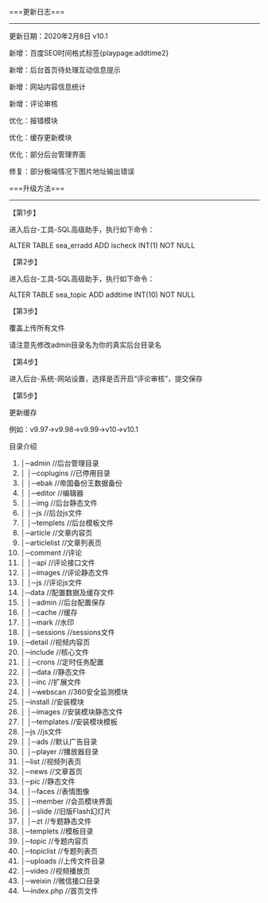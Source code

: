 ===更新日志===

------------------------------------- 

更新日期：2020年2月8日 v10.1

新增：百度SEO时间格式标签{playpage:addtime2} 

新增：后台首页待处理互动信息提示

新增：网站内容信息统计

新增：评论审核

优化：报错模块

优化：缓存更新模块

优化：部分后台管理界面

修复：部分极端情况下图片地址输出错误



===升级方法=== 

------------------------------------- 

【第1步】 

进入后台-工具-SQL高级助手，执行如下命令：

ALTER TABLE  sea_erradd ADD  ischeck INT(1) NOT NULL 

【第2步】 

进入后台-工具-SQL高级助手，执行如下命令：

ALTER TABLE  sea_topic ADD  addtime INT(10) NOT NULL

【第3步】

覆盖上传所有文件 

请注意先修改admin目录名为你的真实后台目录名  

【第4步】 

进入后台-系统-网站设置，选择是否开启“评论审核”，提交保存

【第5步】 

更新缓存 

例如：v9.97->v9.98->v9.99->v10->v10.1



目录介绍
01. │─admin //后台管理目录
02. │ │─coplugins //已停用目录
03. │ │─ebak //帝国备份王数据备份
04. │ │─editor //编辑器
05. │ │─img //后台静态文件
06. │ │─js //后台js文件
07. │ │─templets //后台模板文件
08. │─article //文章内容页
09. │─articlelist //文章列表页
10. │─comment //评论
11. │ │─api //评论接口文件
12. │ │─images //评论静态文件
13. │ │─js //评论js文件
14. │─data //配置数据及缓存文件
15. │ │─admin //后台配置保存
16. │ │─cache //缓存
17. │ │─mark //水印
18. │ │─sessions //sessions文件
19. │─detail //视频内容页
20. │─include //核心文件
21. │ │─crons //定时任务配置
22. │ │─data //静态文件
23. │ │─inc //扩展文件
24. │ │─webscan //360安全监测模块
25. │─install //安装模块
26. │ │─images //安装模块静态文件
27. │ │─templates //安装模块模板
28. │─js //js文件
29. │ │─ads //默认广告目录
30. │ │─player //播放器目录
31. │─list //视频列表页
32. │─news //文章首页
33. │─pic //静态文件
34. │ │─faces //表情图像
35. │ │─member //会员模块界面
36. │ │─slide //旧版Flash幻灯片
37. │ │─zt //专题静态文件
38. │─templets //模板目录
39. │─topic //专题内容页
40. │─topiclist //专题列表页
41. │─uploads //上传文件目录
42. │─video //视频播放页
43. │─weixin //微信接口目录
44. └─index.php //首页文件